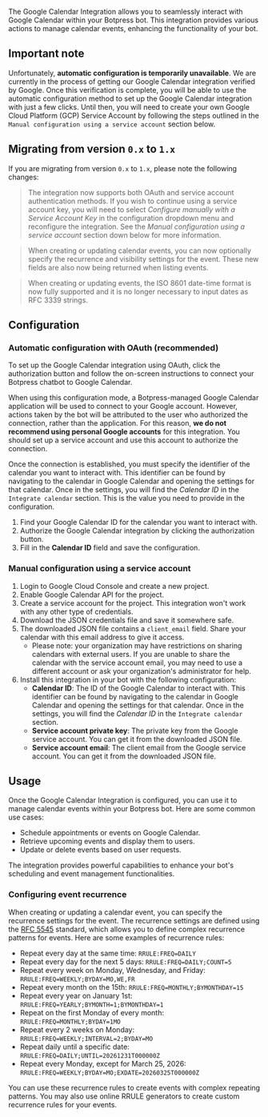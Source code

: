The Google Calendar Integration allows you to seamlessly interact with Google Calendar within your Botpress bot. This integration provides various actions to manage calendar events, enhancing the functionality of your bot.

## Important note

Unfortunately, **automatic configuration is temporarily unavailable**.
We are currently in the process of getting our Google Calendar integration verified by Google. Once this verification is complete, you will be able to use the automatic configuration method to set up the Google Calendar integration with just a few clicks. Until then, you will need to create your own Google Cloud Platform (GCP) Service Account by following the steps outlined in the `Manual configuration using a service account` section below.

## Migrating from version `0.x` to `1.x`

If you are migrating from version `0.x` to `1.x`, please note the following changes:

> The integration now supports both OAuth and service account authentication methods. If you wish to continue using a service account key, you will need to select _Configure manually with a Service Account Key_ in the configuration dropdown menu and reconfigure the integration. See the _Manual configuration using a service account_ section down below for more information.

> When creating or updating calendar events, you can now optionally specify the recurrence and visibility settings for the event. These new fields are also now being returned when listing events.

> When creating or updating events, the ISO 8601 date-time format is now fully supported and it is no longer necessary to input dates as RFC 3339 strings.

## Configuration

### Automatic configuration with OAuth (recommended)

To set up the Google Calendar integration using OAuth, click the authorization button and follow the on-screen instructions to connect your Botpress chatbot to Google Calendar.

When using this configuration mode, a Botpress-managed Google Calendar application will be used to connect to your Google account. However, actions taken by the bot will be attributed to the user who authorized the connection, rather than the application. For this reason, **we do not recommend using personal Google accounts** for this integration. You should set up a service account and use this account to authorize the connection.

Once the connection is established, you must specify the identifier of the calendar you want to interact with. This identifier can be found by navigating to the calendar in Google Calendar and opening the settings for that calendar. Once in the settings, you will find the _Calendar ID_ in the `Integrate calendar` section. This is the value you need to provide in the configuration.

1. Find your Google Calendar ID for the calendar you want to interact with.
2. Authorize the Google Calendar integration by clicking the authorization button.
3. Fill in the **Calendar ID** field and save the configuration.

### Manual configuration using a service account

1. Login to Google Cloud Console and create a new project.
2. Enable Google Calendar API for the project.
3. Create a service account for the project. This integration won't work with any other type of credentials.
4. Download the JSON credentials file and save it somewhere safe.
5. The downloaded JSON file contains a `client_email` field. Share your calendar with this email address to give it access.
   - Please note: your organization may have restrictions on sharing calendars with external users. If you are unable to share the calendar with the service account email, you may need to use a different account or ask your organization's administrator for help.
6. Install this integration in your bot with the following configuration:
   - **Calendar ID**: The ID of the Google Calendar to interact with. This identifier can be found by navigating to the calendar in Google Calendar and opening the settings for that calendar. Once in the settings, you will find the _Calendar ID_ in the `Integrate calendar` section.
   - **Service account private key**: The private key from the Google service account. You can get it from the downloaded JSON file.
   - **Service account email**: The client email from the Google service account. You can get it from the downloaded JSON file.

## Usage

Once the Google Calendar Integration is configured, you can use it to manage calendar events within your Botpress bot. Here are some common use cases:

- Schedule appointments or events on Google Calendar.
- Retrieve upcoming events and display them to users.
- Update or delete events based on user requests.

The integration provides powerful capabilities to enhance your bot's scheduling and event management functionalities.

### Configuring event recurrence

When creating or updating a calendar event, you can specify the recurrence settings for the event. The recurrence settings are defined using the [RFC 5545](https://tools.ietf.org/html/rfc5545) standard, which allows you to define complex recurrence patterns for events. Here are some examples of recurrence rules:

- Repeat every day at the same time: `RRULE:FREQ=DAILY`
- Repeat every day for the next 5 days: `RRULE:FREQ=DAILY;COUNT=5`
- Repeat every week on Monday, Wednesday, and Friday: `RRULE:FREQ=WEEKLY;BYDAY=MO,WE,FR`
- Repeat every month on the 15th: `RRULE:FREQ=MONTHLY;BYMONTHDAY=15`
- Repeat every year on January 1st: `RRULE:FREQ=YEARLY;BYMONTH=1;BYMONTHDAY=1`
- Repeat on the first Monday of every month: `RRULE:FREQ=MONTHLY;BYDAY=1MO`
- Repeat every 2 weeks on Monday: `RRULE:FREQ=WEEKLY;INTERVAL=2;BYDAY=MO`
- Repeat daily until a specific date: `RRULE:FREQ=DAILY;UNTIL=20261231T000000Z`
- Repeat every Monday, except for March 25, 2026: `RRULE:FREQ=WEEKLY;BYDAY=MO;EXDATE=20260325T000000Z`

You can use these recurrence rules to create events with complex repeating patterns. You may also use online RRULE generators to create custom recurrence rules for your events.
